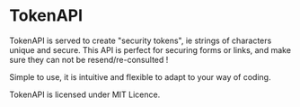 TokenAPI
========

TokenAPI is served to create "security tokens", ie strings of characters unique and secure. This API is perfect for securing forms or links, and make sure they can not be resend/re-consulted !

Simple to use, it is intuitive and flexible to adapt to your way of coding.

TokenAPI is licensed under MIT Licence.